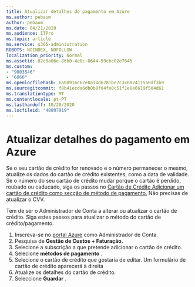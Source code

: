```yaml
---
title: Atualizar detalhes do pagamento em Azure
ms.author: pebaum
author: pebaum
ms.date: 04/21/2020
ms.audience: ITPro
ms.topic: article
ms.service: o365-administration
ROBOTS: NOINDEX, NOFOLLOW
localization_priority: Normal
ms.assetid: 82c0a06e-86b0-4e8c-8644-59cbc02e7645
ms.custom:
- "9003546"
- "6860"
ms.openlocfilehash: 6a08916c67e0a14d6781be7c3c6874115a0df3b9
ms.sourcegitcommit: f8b41ecda6db0b8f64fe0c51f1e8e6619f504d61
ms.translationtype: MT
ms.contentlocale: pt-PT
ms.lasthandoff: 10/28/2020
ms.locfileid: "48807919"
---
```

# <a name="update-payment-details-in-azure"></a>Atualizar detalhes do pagamento em Azure

Se o seu cartão de crédito for renovado e o número permanecer o mesmo, atualize os dados do cartão de crédito existentes, como a data de validade. Se o número do seu cartão de crédito mudar porque o cartão é perdido, roubado ou caducado, siga os passos no [Cartão de Crédito Adicionar um cartão de crédito como secção de método de pagamento.](https://docs.microsoft.com/azure/cost-management-billing/manage/change-credit-card?WT.mc_id=Portal-Microsoft_Azure_Support#addcard) Não precisas de atualizar o CVV.

Tem de ser o Administrador de Conta a alterar ou atualizar o cartão de crédito. Siga estes passos para atualizar o método do cartão de crédito/pagamento.

1. Inscreva-se no [portal Azure](https://portal.azure.com/) como Administrador de Conta.
2. Pesquisa de **Gestão de Custos + Faturação.**
3. Selecione a subscrição a que pretende adicionar o cartão de crédito.
4. Selecione **métodos de pagamento** .
5. Selecione o cartão de crédito que gostaria de editar. Um formulário de cartão de crédito aparecerá à direita
6. Atualize os detalhes do cartão de crédito.
7. Seleccione **Guardar** .
